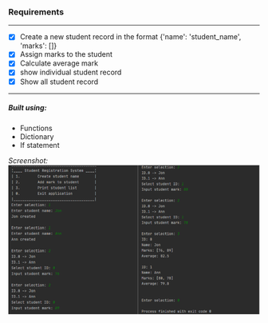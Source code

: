 ### Requirements
---
- [x] Create a new student record in the format {'name': 'student_name', 'marks': []}
- [x] Assign marks to the student
- [x] Calculate average mark
- [x] show individual student record 
- [x] Show all student record
---

##### Built using:
* Functions
* Dictionary
* If statement

*Screenshot:* 
![](screenshot.png)